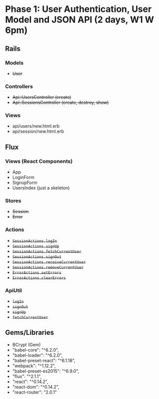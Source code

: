 # Phase 1: User Authentication, User Model and JSON API (2 days, W1 W 6pm)

## Rails
### Models
* ~~User~~

### Controllers
* ~~Api::UsersController (create)~~
* ~~Api::SessionsController (create, destroy, show)~~

### Views
* api/users/new.html.erb
* api/session/new.html.erb


## Flux
### Views (React Components)
* App
* LoginForm
* SignupForm
* UsersIndex (just a skeleton)

### Stores
* ~~Session~~
* ~~Error~~

### Actions
* ~~`SessionActions.logIn`~~
* ~~`SessionActions.signUp`~~
* ~~`SessionActions.fetchCurrentUser`~~
* ~~`SessionActions.signOut`~~
* ~~`SessionActions.receiveCurrentUser`~~
* ~~`SessionActions.removeCurrentUser`~~
* ~~`ErrorActions.setErrors`~~
* ~~`ErrorActions.clearErrors`~~

### ApiUtil
* ~~`logIn`~~
* ~~`signOut`~~
* ~~`signUp`~~  
* ~~`fetchCurrentUser`~~

## Gems/Libraries
* BCrypt (Gem)
* "babel-core": "^6.2.0",
* "babel-loader": "^6.2.0",
* "babel-preset-react": "^6.1.18",
* "webpack": "^1.12.2",
* "babel-preset-es2015": "^6.9.0",
* "flux": "^2.1.1",
* "react": "^0.14.2",
* "react-dom": "^0.14.2",
* "react-router": "2.0.1"

